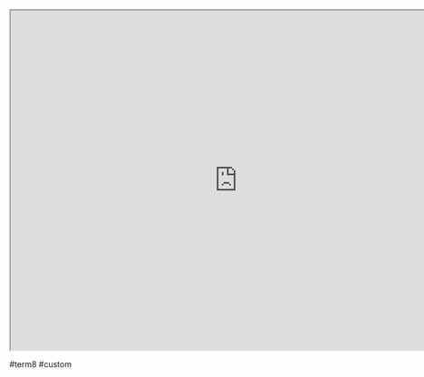 
<iframe src="https://istd.sutd.edu.sg/undergraduate/courses/01117-brain-inspired-computing-and-its-applications" width="800" height="600">
</iframe>

#term8 
#custom